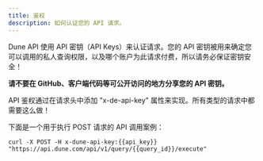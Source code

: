 ```yaml
---
title: 鉴权
description: 如何认证您的 API 请求。
---
```


Dune API 使用 API 密钥（API Keys）来认证请求。您的 API 密钥被用来确定您可以调用的私人查询权限，以及哪个账户为此请求付费，所以请务必保证密钥安全！

**请不要在 GitHub、客户端代码等可公开访问的地方分享您的 API 密钥。**

API 鉴权通过在请求头中添加 "x-de-api-key" 属性来实现。所有类型的请求中都需要这么做！

下面是一个用于执行 POST 请求的 API 调用案例：

```
curl -X POST -H x-dune-api-key:{{api_key}} "https://api.dune.com/api/v1/query/{{query_id}}/execute"
```
